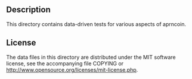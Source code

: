 Description
------------

This directory contains data-driven tests for various aspects of aprncoin.

License
--------

The data files in this directory are distributed under the MIT software
license, see the accompanying file COPYING or
http://www.opensource.org/licenses/mit-license.php.

